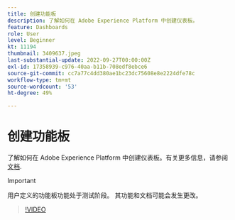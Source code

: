 ```yaml
---
title: 创建功能板
description: 了解如何在 Adobe Experience Platform 中创建仪表板。
feature: Dashboards
role: User
level: Beginner
kt: 11194
thumbnail: 3409637.jpeg
last-substantial-update: 2022-09-27T00:00:00Z
exl-id: 17358939-c976-40aa-b11b-708edf8ebce6
source-git-commit: cc7a77c4dd380ae1bc23dc75608e8e2224dfe78c
workflow-type: tm+mt
source-wordcount: '53'
ht-degree: 49%

---
```


# 创建功能板

了解如何在 Adobe Experience Platform 中创建仪表板。有关更多信息，请参阅 [文档](https://experienceleague.adobe.com/docs/experience-platform/dashboards/user-defined-dashboards.html).

>[!IMPORTANT]
>
>用户定义的功能板功能处于测试阶段。 其功能和文档可能会发生更改。

>[!VIDEO](https://video.tv.adobe.com/v/3409637/?quality=12&learn=on)
